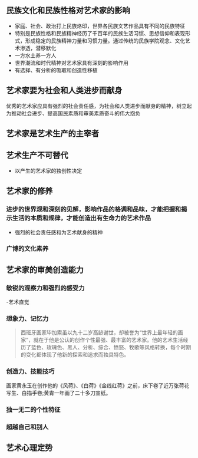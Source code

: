 ## 民族文化和民族性格对艺术家的影响
- 家庭、社会、政治打上民族烙印，世界各民族文艺作品具有不同的民族特征
- 特别是民族性格和民族精神经历了千百年的民族生活习惯、思想信仰和表现形式，形成稳定的民族精神力量和习惯力量。通过传统的民族学院观念、文化艺术渗透，潜移默化
- 一方水土养一方人
- 世界潮流和时代精神对艺术家具有深刻的影响作用
- 有选择、有分析的吸取和创造性移植
## 艺术家要为社会和人类进步而献身
优秀的艺术家应具有强烈的社会责任感，为社会和人类进步而献身的精神，树立起为推动社会进步、提高国民素质和审美素质奋斗的伟大抱负
## 艺术家是艺术生产的主宰者
## 艺术生产不可替代
- 以产生的艺术家的独创性决定
## 艺术家的修养
### 进步的世界观和深刻的见解，影响作品的格调和品味，才能把握和揭示生活的本质和规律，才能创造出有生命力的艺术作品
- 强烈的社会责任感和为艺术献身的精神
### 广博的文化素养
## 艺术家的审美创造能力
### 敏锐的观察力和强烈的感受力
-艺术直觉
### 想象力、记忆力
> 西班牙画家毕加索虽以九十二岁高龄谢世，却被誉为“世界上最年轻的画家”，就在于他是公认的创作个性最强、最丰富的艺术家。他的艺术生活经历了蓝色、玫瑰色、黑人、分析、综合、愤怒、牧歌等风格转换，每个时期的变化都体现了他新的探索和追求而独具特色。
### 创造力、技能技巧
画家黄永玉在创作他的《风荷》、《白荷》《金线红荷》之前，床下卷了近万张荷花写生、白描手卷;黄胄一年画了二十多刀宣纸。
### 独一无二的个性特征
### 超越自己和别人
## 艺术心理定势

